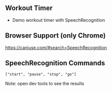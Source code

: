 ## Workout Timer

- Demo workout timer with SpeechRecognition

## Browser Support (only Chrome)
https://caniuse.com/#search=SpeechRecognition

## SpeechRecognition Commands
```
["start", "pause", "stop", "go"]
```

Note: open dev tools to see the results 
